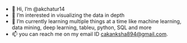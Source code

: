 - 👋 Hi, I’m @akchatur14
- 👀 I’m interested in visualizing the data in depth
- 🌱 I’m currently learning multiple things at a time like machine learning, data mining, deep learning, tableu, python, SQL and more
- 📫 you can reach me on my email ID cakanksha894@gmail.com.

<!---
akchatur14/akchatur14 is a ✨ special ✨ repository because its `README.md` (this file) appears on your GitHub profile.
You can click the Preview link to take a look at your changes.
--->
